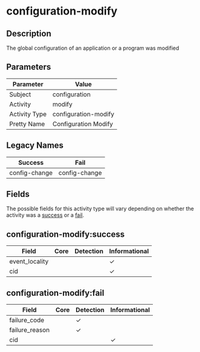 configuration-modify
====================

Description
-----------
The global configuration of an application or a program was modified

Parameters
----------
| Parameter     | Value                |
| ------------- | -------------------- |
| Subject       | configuration        |
| Activity      | modify               |
| Activity Type | configuration-modify |
| Pretty Name   | Configuration Modify |

Legacy Names
------------
| Success           | Fail              |
| ----------------- | ----------------- |
| config-change<br> | config-change<br> |

Fields
------

The possible fields for this activity type will vary depending on whether the activity was a [success](#configuration-modifysuccess) or a [fail](#configuration-modifyfail).


configuration-modify:success
----------------------------

| Field          | Core | Detection | Informational |
| -------------- | ---- | --------- | ------------- |
| event_locality |      |           | &#10003;      |
| cid            |      |           | &#10003;      |

configuration-modify:fail
-------------------------

| Field          | Core | Detection | Informational |
| -------------- | ---- | --------- | ------------- |
| failure_code   |      | &#10003;  |               |
| failure_reason |      | &#10003;  |               |
| cid            |      |           | &#10003;      |